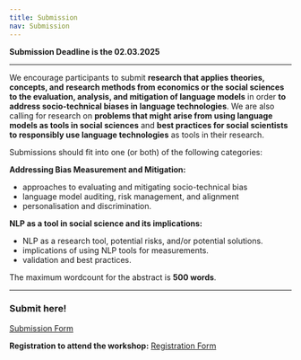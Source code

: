 ```yaml
---
title: Submission
nav: Submission
---
```


**Submission Deadline is the 02.03.2025**

-----

We encourage participants to submit **research that applies** **theories, concepts, and** **research methods from economics or the social sciences to the evaluation, analysis, and mitigation of language models** in order **to address socio-technical biases in language technologies**. We are also calling for research on **problems that might arise from using language models as tools in social sciences** and **best practices for social scientists to responsibly use language technologies** as tools in their research.

Submissions should fit into one (or both) of the following categories:

**Addressing Bias Measurement and Mitigation:**

- approaches to evaluating and mitigating socio-technical bias
- language model auditing, risk management, and alignment
- personalisation and discrimination.

**NLP as a tool in social science and its implications:**

- NLP as a research tool, potential risks, and/or potential solutions.
- implications of using NLP tools for measurements.
- validation and best practices.

The maximum wordcount for the abstract is **500 words**.

-----

### Submit here!

[Submission Form](https://docs.google.com/forms/d/e/1FAIpQLSch5cK5zy5jxVq54oPO_ivTWXO1fUg1xMcs0XH34yRyyAuwaQ/viewform) 

**Registration to attend the workshop:** [Registration Form](https://limesurvey.weizenbaum-institut.de/index.php/776613?lang=en)
